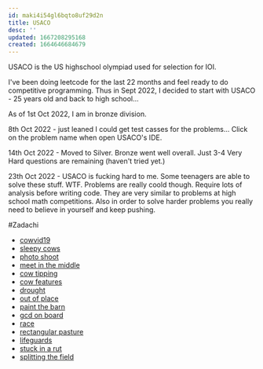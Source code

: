```yaml
---
id: maki4i54gl6bqto8uf29d2n
title: USACO
desc: ''
updated: 1667208295168
created: 1664646684679
---
```


USACO is the US highschool olympiad used for selection for IOI. 

I've been doing leetcode for the last 22 months and feel ready to do competitive programming. Thus in Sept 2022, I decided to start with USACO - 25 years old and back to high school...

As of 1st Oct 2022, I am in bronze division.

8th Oct 2022 - just leaned I could get test casses for the problems... Click on the problem name when open USACO's IDE.

14th Oct 2022 - Moved to Silver. Bronze went well overall. Just 3-4 Very Hard questions are remaining (haven't tried yet.) 

23th Oct 2022 - USACO is fucking hard to me. Some teenagers are able to solve these stuff. WTF. Problems are really coold though. Require lots of analysis before writing code.
They are very similar to problems at high school math competitions. Also in order to solve harder problems you really need to believe in yourself and keep pushing.



#Zadachi
- [cowvid19](http://www.usaco.org/index.php?page=viewproblem2&cpid=1037)
- [sleepy cows](http://www.usaco.org/index.php?page=viewproblem2&cpid=892)
- [photo shoot](http://usaco.org/index.php?page=viewproblem2&cpid=1227)
- [meet in the middle](https://leetcode.com/problems/partition-array-into-two-arrays-to-minimize-sum-difference/)
- [cow tipping](http://www.usaco.org/index.php?page=viewproblem2&cpid=689)
- [cow features](http://www.usaco.org/index.php?page=viewproblem2&cpid=941)
- [drought](http://usaco.org/index.php?page=viewproblem2&cpid=1181)
- [out of place](http://www.usaco.org/index.php?page=viewproblem2&cpid=785)
- [paint the barn](http://www.usaco.org/index.php?page=viewproblem2&cpid=919)
- [gcd on board](https://atcoder.jp/contests/abc125/tasks/abc125_c)
- [race](http://www.usaco.org/index.php?page=viewproblem2&cpid=989)
- [rectangular pasture](http://www.usaco.org/index.php?page=viewproblem2&cpid=1063)
- [lifeguards](http://www.usaco.org/index.php?page=viewproblem2&cpid=786)
- [stuck in a rut](http://www.usaco.org/index.php?page=viewproblem2&cpid=1064)
- [splitting the field](http://www.usaco.org/index.php?page=viewproblem2&cpid=645)